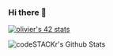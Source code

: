 ### Hi there 👋


[![olivier's 42 stats](https://badge42.herokuapp.com/api/stats/ochichep?privacyEmail=true)](https://github.com/JaeSeoKim/badge42)

<img align="left" alt="codeSTACKr's Github Stats" src="https://github-readme-stats.vercel.app/api?username=oli42&show_icons=true&hide_border=true" />

